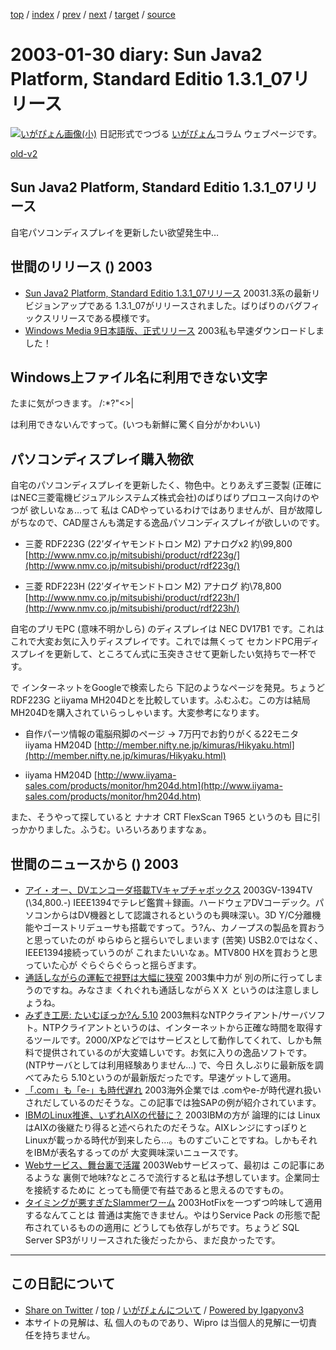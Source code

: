 [top](../index.html) 
 / [index](index.html) 
 / [prev](ig030129.html) 
 / [next](ig030202.html) 
 / [target](http://www.igapyon.jp/igapyon/diary/2003/ig030130.html) 
 / [source](https://github.com/igapyon/diary/blob/master/2003/ig030130.src.md) 

2003-01-30 diary: Sun Java2 Platform, Standard Editio 1.3.1_07リリース
=====================================================================================================
[![いがぴょん画像(小)](http://www.igapyon.jp/igapyon/diary/images/iga200306s.jpg "いがぴょん")](http://www.igapyon.jp/igapyon/diary/memo/memoigapyon.html) 日記形式でつづる [いがぴょん](http://www.igapyon.jp/igapyon/diary/memo/memoigapyon.html)コラム ウェブページです。

[old-v2](ig030130-orig.html)

## Sun Java2 Platform, Standard Editio 1.3.1_07リリース

自宅パソコンディスプレイを更新したい欲望発生中…


## 世間のリリース () 2003

* [Sun Java2 Platform, Standard Editio 1.3.1_07リリース](http://java.sun.com/j2se/1.3/ja/index.html)  20031.3系の最新リビジョンアップである 1.3.1_07がリリースされました。ばりばりのバグフィックスリリースである模様です。
* [Windows Media 9日本語版、正式リリース](http://www.zdnet.co.jp/news/0301/29/njbt_01.html)  2003私も早速ダウンロードしました！

## Windows上ファイル名に利用できない文字

たまに気がつきます。
\/:*?"<>|

は利用できないんですって。(いつも新鮮に驚く自分がかわいい)

## パソコンディスプレイ購入物欲

自宅のパソコンディスプレイを更新したく、物色中。とりあえず三菱製 (正確にはNEC三菱電機ビジュアルシステムズ株式会社)のばりばりプロユース向けのやつが 欲しいなぁ…って 私は CADやっているわけではありませんが、目が故障しがちなので、CAD屋さんも満足する逸品パソコンディスプレイが欲しいのです。

* 三菱 RDF223G (22’ダイヤモンドトロン M2) アナログx2 約\99,800
  [http://www.nmv.co.jp/mitsubishi/product/rdf223g/](http://www.nmv.co.jp/mitsubishi/product/rdf223g/)
  
* 三菱 RDF223H (22’ダイヤモンドトロン M2) アナログ 約\78,800
  [http://www.nmv.co.jp/mitsubishi/product/rdf223h/](http://www.nmv.co.jp/mitsubishi/product/rdf223h/)

自宅のプリモPC (意味不明かしら) のディスプレイは NEC DV17B1 です。これはこれで大変お気に入りディスプレイです。これでは無くって セカンドPC用ディスプレイを更新して、ところてん式に玉突きさせて更新したい気持ちで一杯です。

で インターネットをGoogleで検索したら 下記のようなページを発見。ちょうど
RDF223G とiiyama MH204Dとを比較しています。ふむふむ。この方は結局 MH204Dを購入されていらっしゃいます。大変参考になります。

* 自作パーツ情報の電脳飛脚のページ → 7万円でお釣りがくる22モニタ iiyama HM204D
  [http://member.nifty.ne.jp/kimuras/Hikyaku.html](http://member.nifty.ne.jp/kimuras/Hikyaku.html)
  
* iiyama HM204D
  [http://www.iiyama-sales.com/products/monitor/hm204d.htm](http://www.iiyama-sales.com/products/monitor/hm204d.htm)

また、そうやって探していると ナナオ CRT FlexScan T965 というのも 目に引っかかりました。ふうむ。いろいろありますなぁ。

## 世間のニュースから () 2003

* [アイ・オー、DVエンコーダ搭載TVキャプチャボックス](http://www.zdnet.co.jp/news/0301/29/njbt_06.html)  2003GV-1394TV (\34,800.-) IEEE1394でテレビ鑑賞＋録画。ハードウェアDVコーデック。パソコンからはDV機器として認識されるというのも興味深い。3D Y/C分離機能やゴーストリデューサも搭載ですって。う?ん、カノープスの製品を買おうと思っていたのが ゆらゆらと揺らいでしまいます (苦笑) USB2.0ではなく、IEEE1394接続っていうのが これまたいいなぁ。MTV800 HXを買おうと思っていた心が ぐらぐらぐらっと揺らぎます。
* [通話しながらの運転で視野は大幅に狭窄](http://www.zdnet.co.jp/news/0301/29/nebt_14.html)  2003集中力が 別の所に行ってしまうのですね。みなさま くれぐれも通話しながらＸＸ というのは注意しましょうね。
* [みずき工房: たいむぼっか?ん 5.10](http://www.netlaputa.ne.jp/~ayu/labo/win32/timeb/)  2003無料なNTPクライアント/サーバソフト。NTPクライアントというのは、インターネットから正確な時間を取得するツールです。2000/XPなどではサービスとして動作してくれて、しかも無料で提供されているのが大変嬉しいです。お気に入りの逸品ソフトです。(NTPサーバとしては利用経験ありません…) で、今日 久しぶりに最新版を調べてみたら 5.10というのが最新版だったです。早速ゲットして適用。
* [「.com」も「e-」も時代遅れ](http://www.zdnet.co.jp/news/0301/30/nebt_12.html)  2003海外企業では .comやe-が時代遅れ扱いされだしているのだそうな。この記事では独SAPの例が紹介されています。
* [IBMのLinux推進、いずれAIXの代替に？](http://www.zdnet.co.jp/news/0301/30/nebt_13.html)  2003IBMの方が 論理的には LinuxはAIXの後継たり得ると述べられたのだそうな。AIXレンジにすっぽりとLinuxが載っかる時代が到来したら…。ものすごいことですね。しかもそれをIBMが表名するってのが 大変興味深いニュースです。
* [Webサービス、舞台裏で活躍](http://www.zdnet.co.jp/news/0301/30/nebt_16.html)  2003Webサービスって、最初は この記事にあるような 裏側で地味?なところで流行すると私は予想しています。企業同士を接続するために とっても簡便で有益であると思えるのですもの。
* [タイミングが悪すぎたSlammerワーム](http://www.zdnet.co.jp/news/0301/28/xert_worm.html)  2003HotFixを一つずつ吟味して適用するなんてことは 普通は実施できません。やはりService Pack の形態で配布されているものの適用に どうしても依存しがちです。ちょうど SQL Server SP3がリリースされた後だったから、まだ良かったです。


----------------------------------------------------------------------------------------------------

## この日記について

* [Share on Twitter](https://twitter.com/intent/tweet?hashtags=igapyon%2Cdiary%2C%E3%81%84%E3%81%8C%E3%81%B4%E3%82%87%E3%82%93&text=Sun+Java2+Platform%2C+Standard+Editio+1.3.1_07%E3%83%AA%E3%83%AA%E3%83%BC%E3%82%B9&url=http%3A%2F%2Fwww.igapyon.jp%2Figapyon%2Fdiary%2F2003%2Fig030130.html) / [top](../index.html) / [いがぴょんについて](http://www.igapyon.jp/igapyon/diary/memo/memoigapyon.html) / [Powered by Igapyonv3](https://github.com/igapyon/igapyonv3)
* 本サイトの見解は、私 個人のものであり、Wipro は当個人的見解に一切責任を持ちません。 

